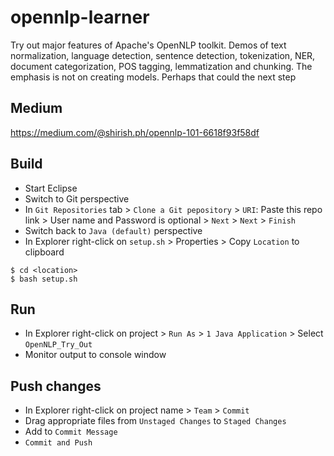 # opennlp-learner

Try out major features of Apache's OpenNLP toolkit. Demos of text normalization, language detection, sentence detection, tokenization, NER, document categorization, POS tagging, lemmatization and chunking. The emphasis is not on creating models. Perhaps that could the next step

## Medium
https://medium.com/@shirish.ph/opennlp-101-6618f93f58df

## Build

* Start Eclipse
* Switch to Git perspective
* In `Git Repositories` tab > `Clone a Git pepository` > `URI`: Paste this repo link > User name and Password is optional > `Next` > `Next` > `Finish`
* Switch back to `Java (default)` perspective
* In Explorer right-click on `setup.sh` > Properties > Copy `Location` to clipboard

```
$ cd <location>
$ bash setup.sh
```

## Run

* In Explorer right-click on project > `Run As` > `1 Java Application` > Select `OpenNLP_Try_Out`
* Monitor output to console window

## Push changes

* In Explorer right-click on project name > `Team` > `Commit`
* Drag appropriate files from `Unstaged Changes` to `Staged Changes`
* Add to `Commit Message`
* `Commit and Push`
